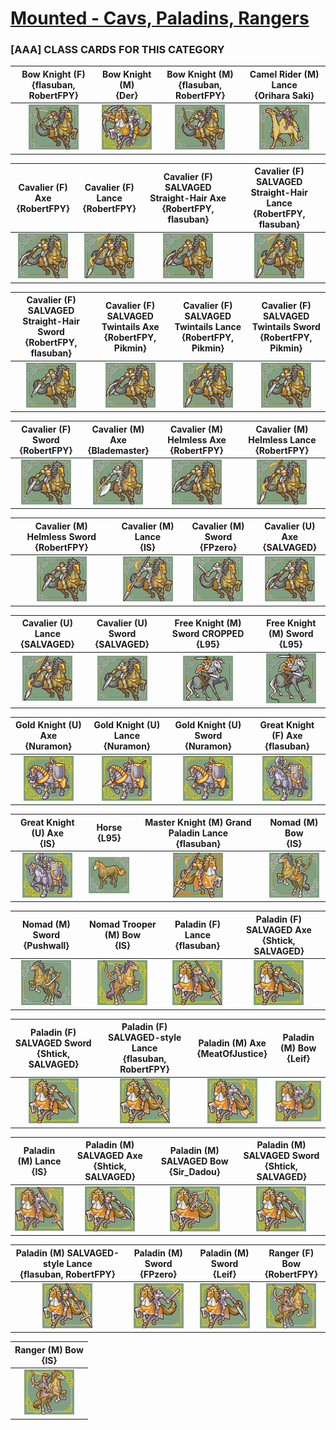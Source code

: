 # [Mounted - Cavs, Paladins, Rangers](../)

### [AAA] CLASS CARDS FOR THIS CATEGORY


|Bow Knight (F) <br> {flasuban, RobertFPY}|Bow Knight (M) <br> {Der}|Bow Knight (M) <br> {flasuban, RobertFPY}|Camel Rider (M) Lance <br> {Orihara Saki}|
| :---: | :---: | :---: | :---: |
|<img alt="Bow Knight (F) {flasuban, RobertFPY}" src="Bow Knight (F) {flasuban, RobertFPY}.png" />|<img alt="Bow Knight (M) {Der}" src="Bow Knight (M) {Der}.png" />|<img alt="Bow Knight (M) {flasuban, RobertFPY}" src="Bow Knight (M) {flasuban, RobertFPY}.png" />|<img alt="Camel Rider (M) Lance {Orihara Saki}" src="Camel Rider (M) Lance {Orihara Saki}.png" />|


|Cavalier (F) Axe <br> {RobertFPY}|Cavalier (F) Lance <br> {RobertFPY}|Cavalier (F) SALVAGED Straight-Hair Axe <br> {RobertFPY, flasuban}|Cavalier (F) SALVAGED Straight-Hair Lance <br> {RobertFPY, flasuban}|
| :---: | :---: | :---: | :---: |
|<img alt="Cavalier (F) Axe {RobertFPY}" src="Cavalier (F) Axe {RobertFPY}.png" />|<img alt="Cavalier (F) Lance {RobertFPY}" src="Cavalier (F) Lance {RobertFPY}.png" />|<img alt="Cavalier (F) SALVAGED Straight-Hair Axe {RobertFPY, flasuban}" src="Cavalier (F) SALVAGED Straight-Hair Axe {RobertFPY, flasuban}.png" />|<img alt="Cavalier (F) SALVAGED Straight-Hair Lance {RobertFPY, flasuban}" src="Cavalier (F) SALVAGED Straight-Hair Lance {RobertFPY, flasuban}.png" />|


|Cavalier (F) SALVAGED Straight-Hair Sword <br> {RobertFPY, flasuban}|Cavalier (F) SALVAGED Twintails Axe <br> {RobertFPY, Pikmin}|Cavalier (F) SALVAGED Twintails Lance <br> {RobertFPY, Pikmin}|Cavalier (F) SALVAGED Twintails Sword <br> {RobertFPY, Pikmin}|
| :---: | :---: | :---: | :---: |
|<img alt="Cavalier (F) SALVAGED Straight-Hair Sword {RobertFPY, flasuban}" src="Cavalier (F) SALVAGED Straight-Hair Sword {RobertFPY, flasuban}.png" />|<img alt="Cavalier (F) SALVAGED Twintails Axe {RobertFPY, Pikmin}" src="Cavalier (F) SALVAGED Twintails Axe {RobertFPY, Pikmin}.png" />|<img alt="Cavalier (F) SALVAGED Twintails Lance {RobertFPY, Pikmin}" src="Cavalier (F) SALVAGED Twintails Lance {RobertFPY, Pikmin}.png" />|<img alt="Cavalier (F) SALVAGED Twintails Sword {RobertFPY, Pikmin}" src="Cavalier (F) SALVAGED Twintails Sword {RobertFPY, Pikmin}.png" />|


|Cavalier (F) Sword <br> {RobertFPY}|Cavalier (M) Axe <br> {Blademaster}|Cavalier (M) Helmless Axe <br> {RobertFPY}|Cavalier (M) Helmless Lance <br> {RobertFPY}|
| :---: | :---: | :---: | :---: |
|<img alt="Cavalier (F) Sword {RobertFPY}" src="Cavalier (F) Sword {RobertFPY}.png" />|<img alt="Cavalier (M) Axe {Blademaster}" src="Cavalier (M) Axe {Blademaster}.png" />|<img alt="Cavalier (M) Helmless Axe {RobertFPY}" src="Cavalier (M) Helmless Axe {RobertFPY}.png" />|<img alt="Cavalier (M) Helmless Lance {RobertFPY}" src="Cavalier (M) Helmless Lance {RobertFPY}.png" />|


|Cavalier (M) Helmless Sword <br> {RobertFPY}|Cavalier (M) Lance <br> {IS}|Cavalier (M) Sword <br> {FPzero}|Cavalier (U) Axe <br> {SALVAGED}|
| :---: | :---: | :---: | :---: |
|<img alt="Cavalier (M) Helmless Sword {RobertFPY}" src="Cavalier (M) Helmless Sword {RobertFPY}.png" />|<img alt="Cavalier (M) Lance {IS}" src="Cavalier (M) Lance {IS}.png" />|<img alt="Cavalier (M) Sword {FPzero}" src="Cavalier (M) Sword {FPzero}.png" />|<img alt="Cavalier (U) Axe {SALVAGED}" src="Cavalier (U) Axe {SALVAGED}.png" />|


|Cavalier (U) Lance <br> {SALVAGED}|Cavalier (U) Sword <br> {SALVAGED}|Free Knight (M) Sword CROPPED <br> {L95}|Free Knight (M) Sword <br> {L95}|
| :---: | :---: | :---: | :---: |
|<img alt="Cavalier (U) Lance {SALVAGED}" src="Cavalier (U) Lance {SALVAGED}.png" />|<img alt="Cavalier (U) Sword {SALVAGED}" src="Cavalier (U) Sword {SALVAGED}.png" />|<img alt="Free Knight (M) Sword CROPPED {L95}" src="Free Knight (M) Sword CROPPED {L95}.png" />|<img alt="Free Knight (M) Sword {L95}" src="Free Knight (M) Sword {L95}.png" />|


|Gold Knight (U) Axe <br> {Nuramon}|Gold Knight (U) Lance <br> {Nuramon}|Gold Knight (U) Sword <br> {Nuramon}|Great Knight (F) Axe <br> {flasuban}|
| :---: | :---: | :---: | :---: |
|<img alt="Gold Knight (U) Axe {Nuramon}" src="Gold Knight (U) Axe {Nuramon}.png" />|<img alt="Gold Knight (U) Lance {Nuramon}" src="Gold Knight (U) Lance {Nuramon}.png" />|<img alt="Gold Knight (U) Sword {Nuramon}" src="Gold Knight (U) Sword {Nuramon}.png" />|<img alt="Great Knight (F) Axe {flasuban}" src="Great Knight (F) Axe {flasuban}.png" />|


|Great Knight (U) Axe <br> {IS}|Horse <br> {L95}|Master Knight (M) Grand Paladin Lance <br> {flasuban}|Nomad (M) Bow <br> {IS}|
| :---: | :---: | :---: | :---: |
|<img alt="Great Knight (U) Axe {IS}" src="Great Knight (U) Axe {IS}.png" />|<img alt="Horse {L95}" src="Horse {L95}.png" />|<img alt="Master Knight (M) Grand Paladin Lance {flasuban}" src="Master Knight (M) Grand Paladin Lance {flasuban}.png" />|<img alt="Nomad (M) Bow {IS}" src="Nomad (M) Bow {IS}.png" />|


|Nomad (M) Sword <br> {Pushwall}|Nomad Trooper (M) Bow <br> {IS}|Paladin (F) Lance <br> {flasuban}|Paladin (F) SALVAGED Axe <br> {Shtick, SALVAGED}|
| :---: | :---: | :---: | :---: |
|<img alt="Nomad (M) Sword {Pushwall}" src="Nomad (M) Sword {Pushwall}.png" />|<img alt="Nomad Trooper (M) Bow {IS}" src="Nomad Trooper (M) Bow {IS}.png" />|<img alt="Paladin (F) Lance {flasuban}" src="Paladin (F) Lance {flasuban}.png" />|<img alt="Paladin (F) SALVAGED Axe {Shtick, SALVAGED}" src="Paladin (F) SALVAGED Axe {Shtick, SALVAGED}.png" />|


|Paladin (F) SALVAGED Sword <br> {Shtick, SALVAGED}|Paladin (F) SALVAGED-style Lance <br> {flasuban, RobertFPY}|Paladin (M) Axe <br> {MeatOfJustice}|Paladin (M) Bow <br> {Leif}|
| :---: | :---: | :---: | :---: |
|<img alt="Paladin (F) SALVAGED Sword {Shtick, SALVAGED}" src="Paladin (F) SALVAGED Sword {Shtick, SALVAGED}.png" />|<img alt="Paladin (F) SALVAGED-style Lance {flasuban, RobertFPY}" src="Paladin (F) SALVAGED-style Lance {flasuban, RobertFPY}.png" />|<img alt="Paladin (M) Axe {MeatOfJustice}" src="Paladin (M) Axe {MeatOfJustice}.png" />|<img alt="Paladin (M) Bow {Leif}" src="Paladin (M) Bow {Leif}.png" />|


|Paladin (M) Lance <br> {IS}|Paladin (M) SALVAGED Axe <br> {Shtick, SALVAGED}|Paladin (M) SALVAGED Bow <br> {Sir_Dadou}|Paladin (M) SALVAGED Sword <br> {Shtick, SALVAGED}|
| :---: | :---: | :---: | :---: |
|<img alt="Paladin (M) Lance {IS}" src="Paladin (M) Lance {IS}.png" />|<img alt="Paladin (M) SALVAGED Axe {Shtick, SALVAGED}" src="Paladin (M) SALVAGED Axe {Shtick, SALVAGED}.png" />|<img alt="Paladin (M) SALVAGED Bow {Sir_Dadou}" src="Paladin (M) SALVAGED Bow {Sir_Dadou}.png" />|<img alt="Paladin (M) SALVAGED Sword {Shtick, SALVAGED}" src="Paladin (M) SALVAGED Sword {Shtick, SALVAGED}.png" />|


|Paladin (M) SALVAGED-style Lance <br> {flasuban, RobertFPY}|Paladin (M) Sword <br> {FPzero}|Paladin (M) Sword <br> {Leif}|Ranger (F) Bow <br> {RobertFPY}|
| :---: | :---: | :---: | :---: |
|<img alt="Paladin (M) SALVAGED-style Lance {flasuban, RobertFPY}" src="Paladin (M) SALVAGED-style Lance {flasuban, RobertFPY}.png" />|<img alt="Paladin (M) Sword {FPzero}" src="Paladin (M) Sword {FPzero}.png" />|<img alt="Paladin (M) Sword {Leif}" src="Paladin (M) Sword {Leif}.png" />|<img alt="Ranger (F) Bow {RobertFPY}" src="Ranger (F) Bow {RobertFPY}.png" />|


|Ranger (M) Bow <br> {IS}|
| :---: |
|<img alt="Ranger (M) Bow {IS}" src="Ranger (M) Bow {IS}.png" />|


